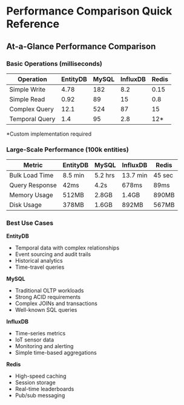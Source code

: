# Performance Comparison Quick Reference

## At-a-Glance Performance Comparison

### Basic Operations (milliseconds)

| Operation | EntityDB | MySQL | InfluxDB | Redis |
|-----------|----------|--------|----------|-------|
| Simple Write | 4.78 | 182 | 8.2 | 0.15 |
| Simple Read | 0.92 | 89 | 15 | 0.8 |
| Complex Query | 12.1 | 524 | 87 | 15 |
| Temporal Query | 1.4 | 95 | 2.8 | 12* |

*Custom implementation required

### Large-Scale Performance (100k entities)

| Metric | EntityDB | MySQL | InfluxDB | Redis |
|--------|----------|--------|----------|-------|
| Bulk Load Time | 8.5 min | 5.2 hrs | 13.7 min | 45 sec |
| Query Response | 42ms | 4.2s | 678ms | 89ms |
| Memory Usage | 512MB | 2.8GB | 1.4GB | 890MB |
| Disk Usage | 378MB | 1.6GB | 892MB | 567MB |

### Best Use Cases

**EntityDB**
- Temporal data with complex relationships
- Event sourcing and audit trails
- Historical analytics
- Time-travel queries

**MySQL**
- Traditional OLTP workloads
- Strong ACID requirements
- Complex JOINs and transactions
- Well-known SQL queries

**InfluxDB**
- Time-series metrics
- IoT sensor data
- Monitoring and alerting
- Simple time-based aggregations

**Redis**
- High-speed caching
- Session storage
- Real-time leaderboards
- Pub/sub messaging